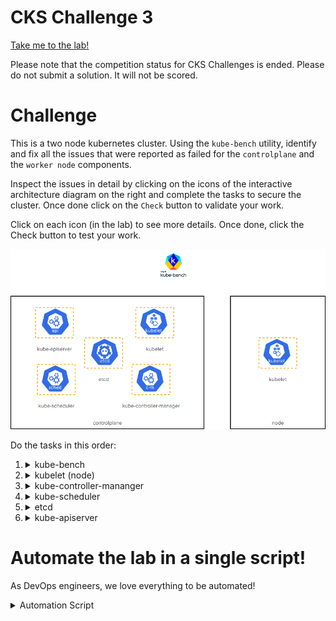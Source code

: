 # CKS Challenge 3

[Take me to the lab!](https://learn.kodekloud.com/user/courses/cks-challenges/module/624cd49b-715f-45e8-9959-372425b771a6/lesson/1ed8fba5-ed5c-406b-aee7-4e2d8895f3b8)

Please note that the competition status for CKS Challenges is ended. Please do not submit a solution. It will not be scored.

# Challenge

This is a two node kubernetes cluster. Using the `kube-bench` utility, identify and fix all the issues that were reported as failed for the `controlplane` and the `worker node` components.

Inspect the issues in detail by clicking on the icons of the interactive architecture diagram on the right and complete the tasks to secure the cluster. Once done click on the `Check` button to validate your work.

Click on each icon (in the lab) to see more details. Once done, click the Check button to test your work.

![Diagram](../../images/challenge-3.png)

Do the tasks in this order:



1.  <details>
    <summary>kube-bench</summary>

    * Download `kube-bench` from AquaSec and extract it under `/opt` filesystem. Use the appropriate steps from the kube-bench docs to complete this task.
    * Run `kube-bench` with config directory set to `/opt/cfg` and `/opt/cfg/config.yaml` as the config file. Redirect the result to `/var/www/html/index.html` file.


    When this challenge was last updated created, `v0.9.2` of kube-bench was current, so we should download that version for best compatibility.

    <details>
    <summary>Reveal</summary>

    1.  Download and place under `opt`

        ```bash
        curl -L https://github.com/aquasecurity/kube-bench/releases/download/v0.9.2/kube-bench_0.9.2_linux_amd64.tar.gz | tar -xz -C /opt
        ```

    1.  Run it
        1. Create directory for report

            ```bash
            mkdir -p /var/www/html
            ```

        1. Execute with given configuration instructions

            ```bash
            /opt/kube-bench --config-dir /opt/cfg --config /opt/cfg/config.yaml > /var/www/html/index.html
            ```

    Despite the fact that we redirected the output to `index.html`, the file content is text and can be inspected like this

    ```bash
    less /var/www/html/index.html
    ```

    </details>
    </details>

1.  <details>
    <summary>kubelet (node)</summary>

    * Ensure that the permissions of the kubelet `config.yaml` file are set to 600 (node01)

    <details>
    <summary>Reveal</summary>

    1. `ssh` to `node01`

        ```bash
        ssh node01
        ```

    1. Edit the kubelet configuration

        ```bash
        chmod 600 /var/lib/kubelet/config.yaml
        ```

    1.  Return to `controlplane` node

        ```bash
        exit
        ```
    </details>
    </details>

1.  <details>
    <summary>kube-controller-mananger</summary>

    * Ensure that the `--profiling argument` is set to false

    <details>
    <summary>Reveal</summary>

    1.  Edit the manifest

        ```bash
        vi /etc/kubernetes/manifests/kube-controller-manager.yaml
        ```

    1.  Add the following to the list of arguments in the `command` section of the pod spec:

        ```yaml
            - --profiling=false
        ```

    1. Save and exit from `vi`. Controller manager pod will restart in a minute or so


    </details>
    </details>

1.  <details>
    <summary>kube-scheduler</summary>

    * Ensure that the `--profiling` argument is set to false

    <br/>

    Do the exact same staps as above, but with `/etc/kubernetes/manifests/kube-scheduler.yaml`

    </details>

1.  <details>
    <summary>etcd</summary>

    * Correct the `etcd` data directory ownership

    <details>
    <summary>Reveal</summary>

    1. View the report as discussed in the `kube-bench` section above, and find the FAIL at section `1.1.12`
    1. Verify the data directory by checking the `volumes` section of the `etcd` pod static manifest for the `hostPath`.
    1. Correct the ownership as directed

        ```bash
        chown -R etcd:etcd /var/lib/etcd
        ```

    </details>
    </details>

1.  <details>
    <summary>kube-apiserver</summary>

    * Ensure that the `--profiling` argument is set to `false`
    * Ensure that the `--audit-log-path` argument is set to `/var/log/apiserver/audit.log`
    * Ensure that the `--audit-log-maxage` argument is set to `30`
    * Ensure that the `--audit-log-maxbackup` argument is set to `10`
    * Ensure that the `--audit-log-maxsize` argument is set to `100`

    <details>
    <summary>Reveal</summary>

    So this looks like a bunch of argument changes. Well it is, but there's a bit more work than that. If we tell the apiserver to open a log at a given directory, then that directory is expected to be on the host machine, i.e. `controlplane` itself. This means we also need to create a `volume` and `volumeMount` to satisfy this criterion, and also the host directory must exist.

    1.  The directory into which the log file will go needs to exist first

        ```bash
         mkdir -p /var/log/apiserver
         ```

    1.  Edit the manifest file

        ```bash
        vi /etc/kubernetes/manifests/kube-apiserver.yaml
        ```

    1.  Put in all the new arguments

        ```yaml
            - --profiling=false
            - --audit-log-maxage=30
            - --audit-log-maxbackup=10
            - --audit-log-path=/var/log/apiserver/audit.log
            - --audit-log-maxsize=100
        ```

    1.  Create a `volume` for the log file (add to existing `volumes`)

        ```yaml
          volumes:
          - hostPath:
              path: /var/log/apiserver/audit.log
              type: FileOrCreate
            name: audit-log
        ```

    1.  Create a `volumeMount` for this volume (add to existing `volumeMounts`)

        ```yaml
            volumeMounts:
            - mountPath: /var/log/apiserver/audit.log
              name: audit-log
        ```

    1.  Save and exit `vi`. Wait up to a minute for api server to restart. Be aware of how to [debug a crashed apiserver](https://github.com/kodekloudhub/community-faq/blob/main/docs/diagnose-crashed-apiserver.md) if you muck it up!

    </details>
    </details>

# Automate the lab in a single script!

As DevOps engineers, we love everything to be automated!

<details>
<summary>Automation Script</summary>

Paste this entire script to the lab terminal, sit back and enjoy!<br/>
When the script completes, you can press the `Check` button and the lab will be complete!

```bash
{
start_time=$(date '+%s')

## kube-bench

# Install and run kube-bench
echo 'kube-bench'
curl -L https://github.com/aquasecurity/kube-bench/releases/download/v0.9.2/kube-bench_0.9.2_linux_amd64.tar.gz | tar -xz -C /opt
mkdir -p /var/www/html

echo "Running kube-bench"
/opt/kube-bench --config-dir /opt/cfg --config /opt/cfg/config.yaml > /var/www/html/index.html


## etcd
echo 'etcd'
chown -R etcd:etcd /var/lib/etcd

## kubelet
echo 'kubelet'
ssh node01 'chmod 600 /var/lib/kubelet/config.yaml'

## kube-controller-mananger
echo 'kube-controller-mananger'
yq -i e '.spec.containers[0].command += "--profiling=false"' /etc/kubernetes/manifests/kube-controller-manager.yaml

## kube-scheduler
echo 'kube-scheduler'
yq -i e '.spec.containers[0].command += "--profiling=false"' /etc/kubernetes/manifests/kube-scheduler.yaml

## kube-apiserver
echo 'kube-apiserver'
# Create audit log path
mkdir -p /var/log/apiserver

# Patch api-server
yq e '.spec.containers[0].command += [
    "--profiling=false",
    "--audit-log-maxage=30",
    "--audit-log-maxbackup=10",
    "--audit-log-path=/var/log/apiserver/audit.log",
    "--audit-log-maxsize=100"
    ] |
    .spec.volumes += {"name": "audit-log", "hostPath":{"path":"/var/log/apiserver/audit.log", "type":"FileOrCreate"}} |
    .spec.containers[0].volumeMounts += {"mountPath": "/var/log/apiserver/audit.log", "name": "audit-log"}' \
    /etc/kubernetes/manifests/kube-apiserver.yaml > \
  kube-apiserver.yaml.out

# Save current API server container ID
api_container_id=$(crictl ps | grep apiserver | cut -f 1 -d ' ')

mv -f kube-apiserver.yaml.out /etc/kubernetes/manifests/kube-apiserver.yaml

# Kick kubelet - I have seen it not notice the manifest change here.
systemctl restart kubelet

# Wait for API server restart (gets a new container ID)
new_id=''

while [ -z "$new_id" -o "$api_container_id" = "$new_id" ]
do
    sleep 2
    new_id=$(crictl ps | grep apiserver | cut -f 1 -d ' ')
    echo "API server container id is $new_id"
done

sleep 5

kubectl get pods -n kube-system

end_time=$(date '+%s')
duration=$(( end_time - start_time ))
echo "Complete in ${duration}s"
}
```

</details>